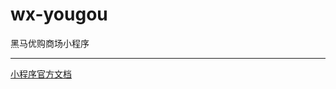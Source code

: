 # wx-yougou

黑马优购商场小程序

---

[小程序官方文档](https://developers.weixin.qq.com/miniprogram/dev/framework/)

